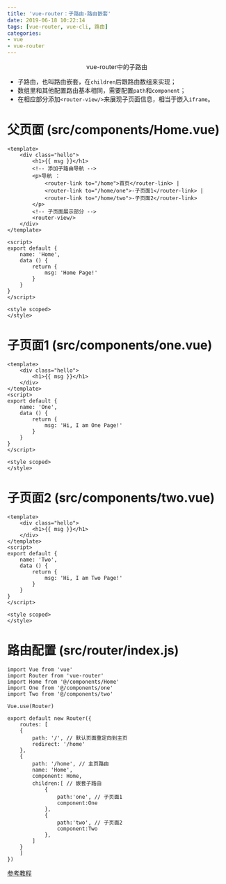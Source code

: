 ```yaml
---
title: 'vue-router：子路由-路由嵌套'
date: 2019-06-18 10:22:14
tags: [vue-router, vue-cli, 路由]
categories:
- vue
- vue-router
---
```

<center>vue-router中的子路由</center>
<!-- more -->

- 子路由，也叫路由嵌套，在`children`后跟路由数组来实现；
- 数组里和其他配置路由基本相同，需要配置`path`和`component`；
- 在相应部分添加`<router-view/>`来展现子页面信息，相当于嵌入`iframe`。

# 父页面 (src/components/Home.vue) 

```
<template>
    <div class="hello">
        <h1>{{ msg }}</h1>
        <!-- 添加子路由导航 -->
        <p>导航 ：
            <router-link to="/home">首页</router-link> | 
            <router-link to="/home/one">-子页面1</router-link> |
            <router-link to="/home/two">-子页面2</router-link>
        </p>
        <!-- 子页面展示部分 -->
        <router-view/>
    </div>
</template>

<script>
export default {
    name: 'Home',
    data () {
        return {
            msg: 'Home Page!'
        }
    }
}
</script>

<style scoped>
</style>
```

# 子页面1 (src/components/one.vue)

```
<template>
    <div class="hello">
        <h1>{{ msg }}</h1>
    </div>
</template>
<script>
export default {
    name: 'One',
    data () {
        return {
            msg: 'Hi, I am One Page!'
        }
    }
}
</script>

<style scoped>
</style>
```

# 子页面2 (src/components/two.vue)

```
<template>
    <div class="hello">
        <h1>{{ msg }}</h1>
    </div>
</template>
<script>
export default {
    name: 'Two',
    data () {
        return {
            msg: 'Hi, I am Two Page!'
        }
    }
}
</script>

<style scoped>
</style>
```

# 路由配置 (src/router/index.js)

```
import Vue from 'vue'
import Router from 'vue-router'
import Home from '@/components/Home'
import One from '@/components/one' 
import Two from '@/components/two'

Vue.use(Router)

export default new Router({
    routes: [
    {
        path: '/', // 默认页面重定向到主页
        redirect: '/home'
    },
    {
        path: '/home', // 主页路由
        name: 'Home',
        component: Home,
        children:[ // 嵌套子路由
            {
                path:'one', // 子页面1
                component:One
            },
            {
                path:'two', // 子页面2
                component:Two
            },
        ]
    }
    ]
})
```

[参考教程](http://doc.liangxinghua.com/vue-family/1.html)